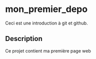 # mon_premier_depo

Ceci est une introduction à git et github.

## Description

Ce projet contient ma première page web